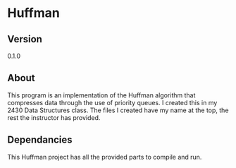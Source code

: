# Huffman
## Version
0.1.0
## About
This program is an implementation of the Huffman algorithm that compresses data through the use of priority queues. I created this in my 2430 Data Structures class. The files I created have my name at the top, the rest the instructor has provided.
## Dependancies
This Huffman project has all the provided parts to compile and run.


